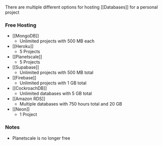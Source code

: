 There are multiple different options for hosting [[Databases]] for a personal project

### Free Hosting
- [[MongoDB]]
	- Unlimited projects with 500 MB each
- [[Heroku]]
	- 5 Projects
- [[Planetscale]]
	- 5 Projects
- [[Supabase]]
	- Unlimited projects with 500 MB total
- [[Firebase]]
	- Unlimited projects with 1 GB total
- [[CockroachDB]]
	- Unlimited databases with 5 GB total
- [[Amazon RDS]]
	- Multiple databases with 750 hours total and 20 GB
- [[Neon]]
	- 1 Project

### Notes
- Planetscale is no longer free